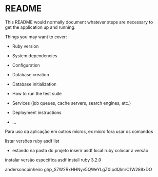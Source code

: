 # README

This README would normally document whatever steps are necessary to get the
application up and running.

Things you may want to cover:

* Ruby version

* System dependencies

* Configuration

* Database creation

* Database initialization

* How to run the test suite

* Services (job queues, cache servers, search engines, etc.)

* Deployment instructions

* ...

Para uso da aplicação em outros micros, ex micro fora
usar os comandos

listar versões ruby
asdf list

* estando na pasta do projeto inserir
asdf local ruby colocar a versão

instalar versão especifica
asdf install ruby 3.2.0

andersoncpinheiro
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
